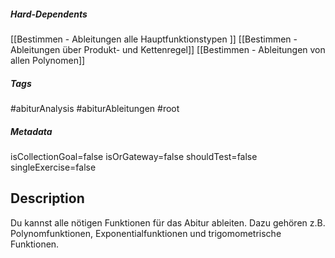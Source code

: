 ##### Hard-Dependents
[[Bestimmen - Ableitungen alle Hauptfunktionstypen ]]
[[Bestimmen - Ableitungen über Produkt- und Kettenregel]]
[[Bestimmen - Ableitungen von allen Polynomen]]
##### Tags
#abiturAnalysis
#abiturAbleitungen 
#root 
##### Metadata
isCollectionGoal=false
isOrGateway=false
shouldTest=false
singleExercise=false
## Description
Du kannst alle nötigen Funktionen für das Abitur ableiten. Dazu gehören z.B. Polynomfunktionen, Exponentialfunktionen und trigomometrische Funktionen. 
